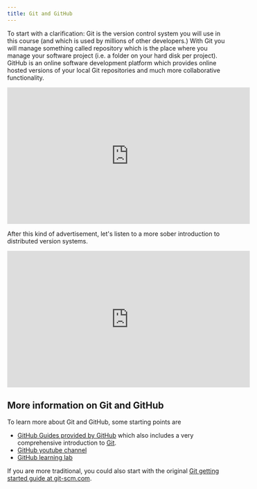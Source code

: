 ```yaml
---
title: Git and GitHub
---
```


To start with a clarification: Git is the version control system you will use in this course (and which is used by millions of other developers.) With Git you will manage something called repository which is the place where you manage your software project (i.e. a folder on your hard disk per project). GitHub is an online software development platform which provides online hosted versions of your local Git repositories and much more collaborative functionality. 

<iframe width="560" height="315" src="https://www.youtube-nocookie.com/embed/noZnOSpcjYY" frameborder="0" allow="autoplay; encrypted-media" allowfullscreen></iframe>

After this kind of advertisement, let's listen to a more sober introduction to distributed version systems.

<iframe width="560" height="315" src="https://www.youtube-nocookie.com/embed/FyfwLX4HAxM" frameborder="0" allow="autoplay; encrypted-media" allowfullscreen></iframe>

## More information on Git and GitHub
To learn more about Git and GitHub, some starting points are
  * [GitHub Guides provided by GitHub](https://guides.github.com/) which also includes a very comprehensive introduction to [Git](https://guides.github.com/introduction/git-handbook/).
  * [GitHub youtube channel](https://www.youtube.com/user/GitHubGuides/)
  * [GitHub learning lab](https://lab.github.com/)
  
 
If you are more traditional, you could also start with the original [Git getting started guide at git-scm.com](https://git-scm.com/book/en/v2/Getting-Started-About-Version-Control). 
